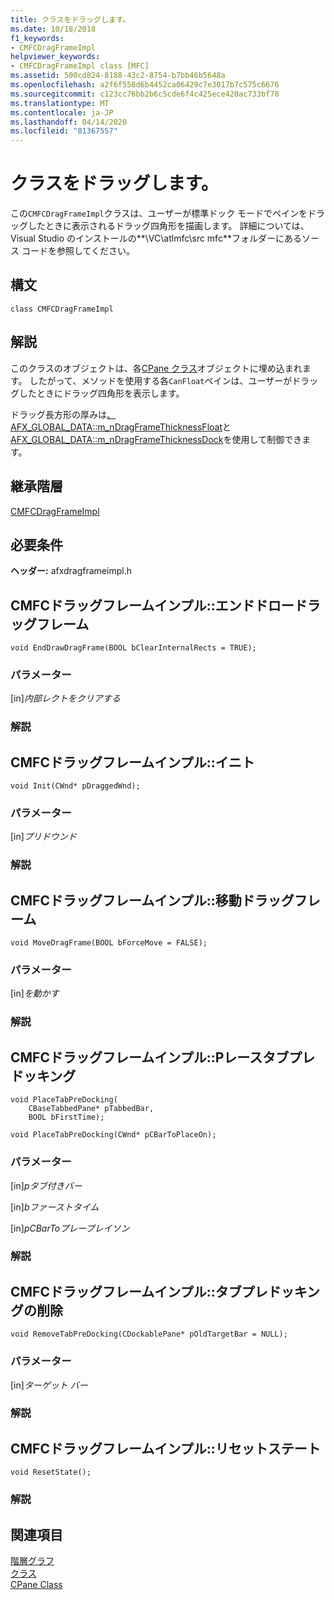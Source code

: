 ```yaml
---
title: クラスをドラッグします。
ms.date: 10/18/2018
f1_keywords:
- CMFCDragFrameImpl
helpviewer_keywords:
- CMFCDragFrameImpl class [MFC]
ms.assetid: 500cd824-8188-43c2-8754-b7bb46b5648a
ms.openlocfilehash: a2f6f558d6b4452ca06429c7e3017b7c575c6676
ms.sourcegitcommit: c123cc76bb2b6c5cde6f4c425ece420ac733bf70
ms.translationtype: MT
ms.contentlocale: ja-JP
ms.lasthandoff: 04/14/2020
ms.locfileid: "81367557"
---
```

# <a name="cmfcdragframeimpl-class"></a>クラスをドラッグします。

この`CMFCDragFrameImpl`クラスは、ユーザーが標準ドック モードでペインをドラッグしたときに表示されるドラッグ四角形を描画します。
詳細については、Visual Studio のインストールの**\\VC\\atlmfc\\src mfc**フォルダーにあるソース コードを参照してください。

## <a name="syntax"></a>構文

```
class CMFCDragFrameImpl
```

## <a name="remarks"></a>解説

このクラスのオブジェクトは、各[CPane クラス](../../mfc/reference/cpane-class.md)オブジェクトに埋め込まれます。 したがって、メソッドを使用する各`CanFloat`ペインは、ユーザーがドラッグしたときにドラッグ四角形を表示します。

ドラッグ長方形の厚みは[、AFX_GLOBAL_DATA::m_nDragFrameThicknessFloat](afx-global-data-structure.md#m_ndragframethicknessfloat)と[AFX_GLOBAL_DATA::m_nDragFrameThicknessDock](afx-global-data-structure.md#m_ndragframethicknessdock)を使用して制御できます。

## <a name="inheritance-hierarchy"></a>継承階層

[CMFCDragFrameImpl](../../mfc/reference/cmfcdragframeimpl-class.md)

## <a name="requirements"></a>必要条件

**ヘッダー:** afxdragframeimpl.h

## <a name="cmfcdragframeimplenddrawdragframe"></a><a name="enddrawdragframe"></a>CMFCドラッグフレームインプル::エンドドロードラッグフレーム

```
void EndDrawDragFrame(BOOL bClearInternalRects = TRUE);
```

### <a name="parameters"></a>パラメーター

[in]*内部レクトをクリアする*<br/>

### <a name="remarks"></a>解説

## <a name="cmfcdragframeimplinit"></a><a name="init"></a>CMFCドラッグフレームインプル::イニト

```
void Init(CWnd* pDraggedWnd);
```

### <a name="parameters"></a>パラメーター

[in]*プリドウンド*<br/>

### <a name="remarks"></a>解説

## <a name="cmfcdragframeimplmovedragframe"></a><a name="movedragframe"></a>CMFCドラッグフレームインプル::移動ドラッグフレーム

```
void MoveDragFrame(BOOL bForceMove = FALSE);
```

### <a name="parameters"></a>パラメーター

[in]*を動かす*<br/>

### <a name="remarks"></a>解説

## <a name="cmfcdragframeimplplacetabpredocking"></a><a name="placetabpredocking"></a>CMFCドラッグフレームインプル::Pレースタブプレドッキング

```
void PlaceTabPreDocking(
    CBaseTabbedPane* pTabbedBar,
    BOOL bFirstTime);

void PlaceTabPreDocking(CWnd* pCBarToPlaceOn);
```

### <a name="parameters"></a>パラメーター

[in]*pタブ付きバー*<br/>

[in]*bファーストタイム*<br/>

[in]*pCBarToプレープレイソン*<br/>

### <a name="remarks"></a>解説

## <a name="cmfcdragframeimplremovetabpredocking"></a><a name="removetabpredocking"></a>CMFCドラッグフレームインプル::タブプレドッキングの削除

```
void RemoveTabPreDocking(CDockablePane* pOldTargetBar = NULL);
```

### <a name="parameters"></a>パラメーター

[in]*ターゲット バー*<br/>

### <a name="remarks"></a>解説

## <a name="cmfcdragframeimplresetstate"></a><a name="resetstate"></a>CMFCドラッグフレームインプル::リセットステート

```
void ResetState();
```

### <a name="remarks"></a>解説

## <a name="see-also"></a>関連項目

[階層グラフ](../../mfc/hierarchy-chart.md)<br/>
[クラス](../../mfc/reference/mfc-classes.md)<br/>
[CPane Class](../../mfc/reference/cpane-class.md)
